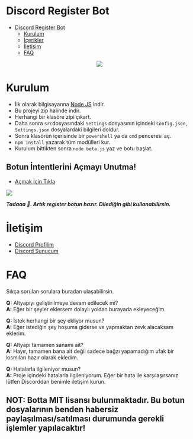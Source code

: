 # Discord Register Bot


 - [Discord Register Bot](https://github.com/UtkuJS/100-Komutlu-V12-Bot)
      - [Kurulum](#kurulum)
      - [İçerikler](#İçerikler)
      - [İletişim](#İletişim)
      - [FAQ](#faq)

<div align="center">
   <a href="https://github.com/BetaWile">
      <img src="https://betaaa.has-a-hot.mom/55orRHk8J.gif">
   </a>
</div>

# Kurulum
* İlk olarak bilgisayarına [Node JS](https://nodejs.org/en/) indir.
* Bu projeyi zip halinde indir.
* Herhangi bir klasöre zipi çıkart.
* Daha sonra `src`dosyasındaki `Settings` dosyasının içindeki `Config.json`, `Settings.json` dosyalardaki bilgileri doldur.
* Sonra klasörün içerisinde bir `powershell` ya da `cmd` penceresi aç.
* ```npm install``` yazarak tüm modülleri kur.
* Kurulum bittikten sonra ```node beta.js``` yaz ve botu başlat.


## Botun İntentlerini Açmayı Unutma!
* [Açmak İçin Tıkla](https://discord.com/developers/applications)
<img src="https://cdn.discordapp.com/attachments/818953120452575322/851116463166849054/3P4KKB.png"/>

***Tadaaa 🎉. Artık register botun hazır. Dilediğin gibi kullanabilirsin.***

# İletişim
* [Discord Profilim](https://discord.com/users/236173144300191754)
* [Discord Sunucum](botclub.net/davet)

# FAQ
Sıkça sorulan sorulara buradan ulaşabilirsin.

**Q:** Altyapıyı geliştirilmeye devam edilecek mi?<br />
**A:** Eğer bir şeyler eklersem dolaylı yoldan burayada ekleyeceğim.

**Q:** İstek herhangi bir şey ekliyor musun?<br />
**A:** Eğer istediğin şey hoşuma giderse ve yapmaktan zevk alacaksam eklerim.

**Q:** Altyapı tamamen sanamı ait?<br />
**A:** Hayır, tamamen bana ait değil sadece bağzı yapamadığım ufak bir kısmıları hazır olarak ekledim.  

**Q:** Hatalarla ilgileniyor musun?<br />
**A:** Proje içindeki hatalarla ilgileniyorum. Eğer bir hata ile karşılaşırsanız lütfen Discorddan benimle iletişim kurun. 


## NOT: Botta MIT lisansı bulunmaktadır. Bu botun dosyalarının benden habersiz paylaşılması/satılması durumunda gerekli işlemler yapılacaktır!
